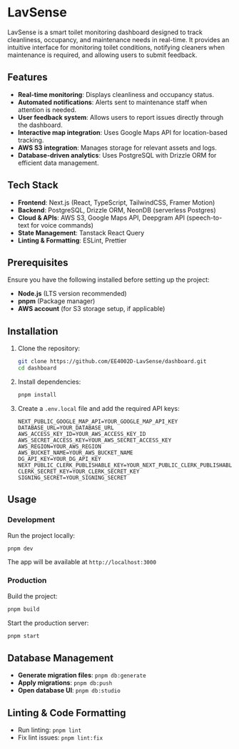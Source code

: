 # LavSense

LavSense is a smart toilet monitoring dashboard designed to track cleanliness, occupancy, and maintenance needs in real-time. It provides an intuitive interface for monitoring toilet conditions, notifying cleaners when maintenance is required, and allowing users to submit feedback.

## Features

- **Real-time monitoring**: Displays cleanliness and occupancy status.
- **Automated notifications**: Alerts sent to maintenance staff when attention is needed.
- **User feedback system**: Allows users to report issues directly through the dashboard.
- **Interactive map integration**: Uses Google Maps API for location-based tracking.
- **AWS S3 integration**: Manages storage for relevant assets and logs.
- **Database-driven analytics**: Uses PostgreSQL with Drizzle ORM for efficient data management.

## Tech Stack

- **Frontend**: Next.js (React, TypeScript, TailwindCSS, Framer Motion)
- **Backend**: PostgreSQL, Drizzle ORM, NeonDB (serverless Postgres)
- **Cloud & APIs**: AWS S3, Google Maps API, Deepgram API (speech-to-text for voice commands)
- **State Management**: Tanstack React Query
- **Linting & Formatting**: ESLint, Prettier

## Prerequisites

Ensure you have the following installed before setting up the project:

- **Node.js** (LTS version recommended)
- **pnpm** (Package manager)
- **AWS account** (for S3 storage setup, if applicable)

## Installation

1. Clone the repository:

   ```sh
   git clone https://github.com/EE4002D-LavSense/dashboard.git
   cd dashboard
   ```

2. Install dependencies:

   ```sh
   pnpm install
   ```

3. Create a `.env.local` file and add the required API keys:

   ```env
   NEXT_PUBLIC_GOOGLE_MAP_API=YOUR_GOOGLE_MAP_API_KEY
   DATABASE_URL=YOUR_DATABASE_URL
   AWS_ACCESS_KEY_ID=YOUR_AWS_ACCESS_KEY_ID
   AWS_SECRET_ACCESS_KEY=YOUR_AWS_SECRET_ACCESS_KEY
   AWS_REGION=YOUR_AWS_REGION
   AWS_BUCKET_NAME=YOUR_AWS_BUCKET_NAME
   DG_API_KEY=YOUR_DG_API_KEY
   NEXT_PUBLIC_CLERK_PUBLISHABLE_KEY=YOUR_NEXT_PUBLIC_CLERK_PUBLISHABLE_KEY
   CLERK_SECRET_KEY=YOUR_CLERK_SECRET_KEY
   SIGNING_SECRET=YOUR_SIGNING_SECRET

   ```

## Usage

### Development

Run the project locally:

```sh
pnpm dev
```

The app will be available at `http://localhost:3000`

### Production

Build the project:

```sh
pnpm build
```

Start the production server:

```sh
pnpm start
```

## Database Management

- **Generate migration files**: `pnpm db:generate`
- **Apply migrations**: `pnpm db:push`
- **Open database UI**: `pnpm db:studio`

## Linting & Code Formatting

- Run linting: `pnpm lint`
- Fix lint issues: `pnpm lint:fix`
